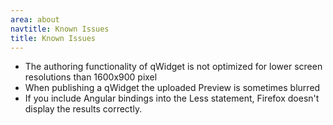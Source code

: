 ```yaml
---
area: about
navtitle: Known Issues
title: Known Issues
---
```


* The authoring functionality of qWidget is not optimized for lower screen resolutions than 1600x900 pixel
* When publishing a qWidget the uploaded Preview is sometimes blurred
* If you include Angular bindings into the Less statement, Firefox doesn't display the results correctly.



